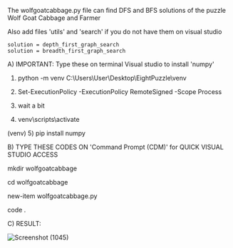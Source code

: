 The wolfgoatcabbage.py file can find DFS and BFS solutions of the puzzle Wolf Goat Cabbage and Farmer

Also add files 'utils' and 'search' if you do not have them on visual studio

    solution = depth_first_graph_search
    solution = breadth_first_graph_search


A) IMPORTANT: Type these on terminal Visual studio to install 'numpy'

1) python -m venv C:\Users\User\Desktop\EightPuzzle\venv

2) Set-ExecutionPolicy -ExecutionPolicy RemoteSigned -Scope Process

3) wait a bit

4) venv\scripts\activate

(venv)       5) pip install numpy



B) TYPE THESE CODES ON 'Command Prompt (CDM)' for QUICK VISUAL STUDIO ACCESS 

mkdir wolfgoatcabbage

cd wolfgoatcabbage

new-item wolfgoatcabbage.py

code .

C) RESULT:

![Screenshot (1045)](https://user-images.githubusercontent.com/102126445/160235406-e1dd6223-8741-435b-9cd6-c057c6a9fb27.png)
